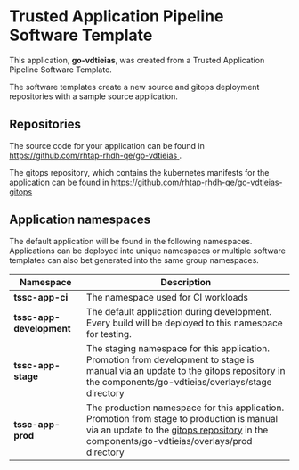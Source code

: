 # Trusted Application Pipeline Software Template

This application, **go-vdtieias**, was created from a Trusted Application Pipeline Software Template.

The software templates create a new source and gitops deployment repositories with a sample source application. 

## Repositories

The source code for your application can be found in [https://github.com/rhtap-rhdh-qe/go-vdtieias ](https://github.com/rhtap-rhdh-qe/go-vdtieias ).
 
The gitops repository, which contains the kubernetes manifests for the application can be found in 
[https://github.com/rhtap-rhdh-qe/go-vdtieias-gitops ](https://github.com/rhtap-rhdh-qe/go-vdtieias-gitops ) 

## Application namespaces 

The default application will be found in the following namespaces. Applications can be deployed into unique namespaces or multiple software templates can also bet generated into the same group namespaces.  

|  Namespace   |  Description   |  
| -------- | -------- |
| **tssc-app-ci** | The namespace used for CI workloads |
| **tssc-app-development** | The default application during development. Every build will be deployed to this namespace for testing. |
| **tssc-app-stage** | The staging namespace for this application. Promotion from development to stage is manual via an update to the [gitops repository](https://github.com/rhtap-rhdh-qe/go-vdtieias-gitops ) in the components/go-vdtieias/overlays/stage directory |
| **tssc-app-prod** | The production namespace for this application. Promotion from stage to production is manual via an update to the [gitops repository](https://github.com/rhtap-rhdh-qe/go-vdtieias-gitops ) in the components/go-vdtieias/overlays/prod directory |